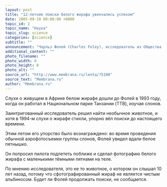 ```yaml
---
layout: post
title: "12-летние поиски белого жирафа увенчались успехом"
date: 2005-09-10 00:00:00 +0000
topic_id: 2
topic_name: "Наука"
topic_slug: science
categories: [science]
subtitle: ""
announcement: "Чарльз Фолей (Charles Foley), исследователь из Общества сохранения дикой природы (WCS), наконец-то обнаружил и сфотографировал редкого белого жирафа, которого искал в течение 12 лет."
additional_content: ""
photo_filename: ""
photo_width: 0
photo_height: 0
photo_alt: ""
source_url: "http://www.membrana.ru/lenta/?5108"
source_text: "Membrana.ru"
author: "Membrana.ru"
---
```

Слухи о живущем в Африке белом жирафе дошли до Фолей в 1993 году, когда он работал в Национальном парке Танзании (TTB), изучая слонов.

Заинтригованный исследователь решил найти необычное животное, и хотя в 1994-м слухи о жирафе стихли, упорно вёл поиски до настоящего времени.

Этим летом его упорство было вознаграждено: во время проведения обычной аэрофотосъемки группы слонов, Фолей увидел вдали белое пятнышко.

Он попросил пилота подлететь поближе и сделал фотографию белого жирафа с маленькими тёмными пятнами на теле.

По мнению исследователя, это не то животное, о котором он слышал 10 лет назад, потому что сфотографированный жираф не является чистым альбиносом. Будет ли Фолей продолжать поиски, не сообщается.
